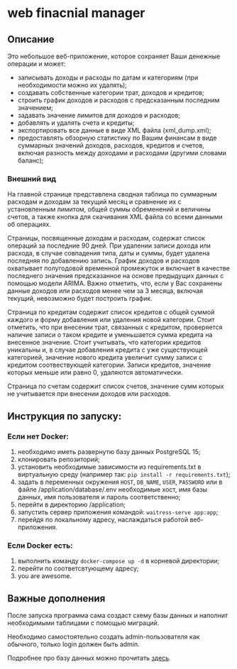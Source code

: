 # web finacnial manager
## Описание
Это небольшое веб-приложение, которое сохраняет Ваши денежные операции и может:
- записывать доходы и расходы по датам и категориям (при необходимости можно их удалять);
- создавать собственные категории трат, доходов и кредитов;
- строить график доходов и расходов с предсказанным последним значением;
- задавать значение лимитов для доходов и расходов;
- добавлять и удалять счета и кредиты;
- экспортировать все данные в виде XML файла (xml_dump.xml);
- предоставлять обзорную статистику по Вашим финансам в виде суммарных значений доходов, расходов, кредитов и счетов, включая разность между доходами и расходами (другими словами баланс);
### Внешний вид
На главной странице представлена сводная таблица по суммарным расходам и доходам за текущий месяц и сравнение их с установленным лимитом, общей суммы обременений и величины счетов, а также кнопка для скачивания XML файла со всеми данными об операциях.

Страницы, посвященные доходам и расходам, содержат список операций за последние 90 дней. При удалении записи дохода или расхода, в случае совпадения типа, даты и суммы, будет удалена последняя по добавлению запись. График доходов и расходов охватывает полугодовой временной промежуток и включает в качестве последнего значения предсказанное на основе предыдущих данных с помощью модели ARIMA.
Важно отметить, что, если у Вас сохранены данные доходов или расходов менее чем за 3 месяца, включая текущий, невозможно будет построить график.

Страница по кредитам содержит список кредитов с общей суммой каждого и форму добавления или удаления новой категории. Стоит отметить, что при внесении трат, связанных с кредитом, проверяется наличие записи о таком кредите и уменьшается сумма кредита на внесенное значение. Стоит учитывать, что категории кредитов уникальны и, в случае добавления кредита с уже существующей категорией, значение нового кредита увеличит сумму записи с кредитом соотвествующей категории. Записи кредитов, значение которых меньше или равно 0, удаляются автоматически.

Страница по счетам содержит список счетов, значение сумм которых не учитывается при внесении доходов или расходов.

## Инструкция по запуску:
### Если нет Docker:
1. необходимо иметь развернутю базу данных PostgreSQL 15;
2. клонировать репозиторий;
3. установить необходимые зависимости из requirements.txt в виртуальную среду (например так: `pip install -r requirements.txt`);
4. задать в переменных окружения `HOST`, `DB_NAME`, `USER`, `PASSWORD` или в файле /application/database/.env необходимые хост, имя базы данных, имя пользователя и пароль соответственно; 
5. перейти в директорию /application;
6. запустить сервер приложения командой: `waitress-serve app:app`;
7. перейдя по локальному адресу, наслаждаться работой веб-приложения.

### Если Docker есть:
1. выполнить команду `docker-compose up -d` в корневой директории;
2. перейти по соответсвтующему адресу;
3. you are awesome.
## Важные дополнения
После запуска программа сама создаст схему базы данных и наполнит необходимыми таблицами с помощью миграций.

Необходимо самостоятельно создать admin-пользователя как обычного, только login должен быть admin.

Подробнее про базу данных можно прочитать [здесь](https://github.com/ExtremCode/web_finacnial_manager/tree/main/application/database/technical%20information).
